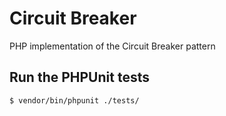 # Circuit Breaker

PHP implementation of the Circuit Breaker pattern

## Run the PHPUnit tests

    $ vendor/bin/phpunit ./tests/